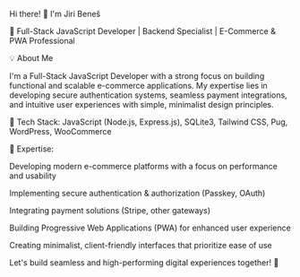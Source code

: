 Hi there! 👋 I'm Jiri Beneš

🚀 Full-Stack JavaScript Developer | Backend Specialist | E-Commerce & PWA Professional

💡 About Me

I'm a Full-Stack JavaScript Developer with a strong focus on building functional and scalable e-commerce applications. My expertise lies in developing secure authentication systems, seamless payment integrations, and intuitive user experiences with simple, minimalist design principles.

🔹 Tech Stack: JavaScript (Node.js, Express.js), SQLite3, Tailwind CSS, Pug, WordPress, WooCommerce

🔹 Expertise:

Developing modern e-commerce platforms with a focus on performance and usability

Implementing secure authentication & authorization (Passkey, OAuth)

Integrating payment solutions (Stripe, other gateways)

Building Progressive Web Applications (PWA) for enhanced user experience

Creating minimalist, client-friendly interfaces that prioritize ease of use

Let's build seamless and high-performing digital experiences together! 🚀

